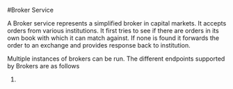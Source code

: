 #Broker Service

A Broker service represents a simplified broker in capital markets. It accepts orders from various institutions. It first tries to see if there are orders in its own book with which it can match against. If none is found
it forwards the order to an exchange and provides response back to institution.

Multiple instances of brokers can be run. The different endpoints supported by Brokers are as follows

1) 